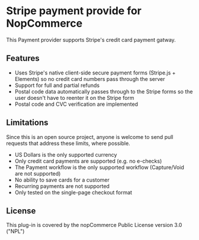 ﻿# Stripe payment provide for NopCommerce

This Payment provider supports Stripe's credit card payment gatway. 

## Features

 - Uses Stripe's native client-side secure payment forms (Stripe.js + Elements) so no credit card numbers pass through the server
 - Support for full and partial refunds
 - Postal code data automatically passes through to the Stripe forms so the user doesn't have to reenter it on the Stripe form
 - Postal code and CVC verification are implemented
 
## Limitations

Since this is an open source project, anyone is welcome to send pull requests that address these limits, where possible.

- US Dollars is the only supported currency
- Only credit card payments are supported (e.g. no e-checks)
- The Payment workflow is the only supported workflow (Capture/Void are not supported)
- No ability to save cards for a customer
- Recurring payments are not supported
- Only tested on the single-page checkout format

## License

This plug-in is covered by the nopCommerce Public License version 3.0 ("NPL")